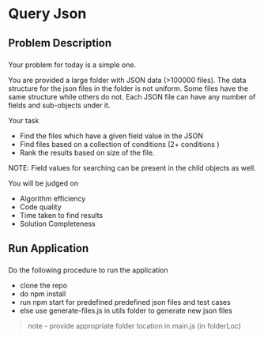 # Query Json
## Problem Description
### 
Your problem for today is a simple one.

You are provided a large folder with JSON data (>100000 files). The data structure for the json files in the folder is not uniform. Some files have the same structure while others do not. Each JSON file can have any number of fields and sub-objects under it. 

Your task
- Find the files which have a given field value in the JSON
- Find files based on a collection of conditions (2+ conditions )
- Rank the results based on size of the file. 

NOTE: Field values for searching can be present in the child objects as well. 

You will be judged on
- Algorithm efficiency 
- Code quality
- Time taken to find results
- Solution Completeness

## Run Application
### 
Do the following procedure to run the application 
- clone the repo
- do npm install
- run npm start for predefined predefined json files and test cases
- else use generate-files.js in utils folder to generate new json files
> note - provide appropriate folder location in main.js (in folderLoc)